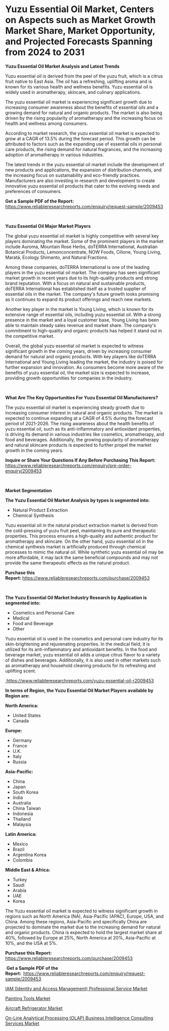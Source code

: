 <p><h1>Yuzu Essential Oil Market, Centers on Aspects such as Market Growth Market Share, Market Opportunity, and Projected Forecasts Spanning from 2024 to 2031</h1></p><p><strong>Yuzu Essential Oil Market Analysis and Latest Trends</strong></p>
<p><p>Yuzu essential oil is derived from the peel of the yuzu fruit, which is a citrus fruit native to East Asia. The oil has a refreshing, uplifting aroma and is known for its various health and wellness benefits. Yuzu essential oil is widely used in aromatherapy, skincare, and culinary applications.</p><p>The yuzu essential oil market is experiencing significant growth due to increasing consumer awareness about the benefits of essential oils and a growing demand for natural and organic products. The market is also being driven by the rising popularity of aromatherapy and the increasing focus on health and wellness among consumers.</p><p>According to market research, the yuzu essential oil market is expected to grow at a CAGR of 13.5% during the forecast period. This growth can be attributed to factors such as the expanding use of essential oils in personal care products, the rising demand for natural fragrances, and the increasing adoption of aromatherapy in various industries.</p><p>The latest trends in the yuzu essential oil market include the development of new products and applications, the expansion of distribution channels, and the increasing focus on sustainability and eco-friendly practices. Manufacturers are also investing in research and development to create innovative yuzu essential oil products that cater to the evolving needs and preferences of consumers.</p></p>
<p><strong>Get a Sample PDF of the Report:&nbsp;</strong> <a href="https://www.reliableresearchreports.com/enquiry/request-sample/2009453">https://www.reliableresearchreports.com/enquiry/request-sample/2009453</a></p>
<p>&nbsp;</p>
<p><strong>Yuzu Essential Oil Major Market Players</strong></p>
<p><p>The global yuzu essential oil market is highly competitive with several key players dominating the market. Some of the prominent players in the market include Auroma, Mountain Rose Herbs, doTERRA International, Australian Botanical Products, Lemonconcentrate, NOW Foods, Cilione, Young Living, Maratá, Ecology Shimanto, and Natural Fractions.</p><p>Among these companies, doTERRA International is one of the leading players in the yuzu essential oil market. The company has seen significant market growth in recent years due to its high-quality products and strong brand reputation. With a focus on natural and sustainable products, doTERRA International has established itself as a trusted supplier of essential oils in the market. The company's future growth looks promising as it continues to expand its product offerings and reach new markets.</p><p>Another key player in the market is Young Living, which is known for its extensive range of essential oils, including yuzu essential oil. With a strong presence in the market and a loyal customer base, Young Living has been able to maintain steady sales revenue and market share. The company's commitment to high-quality and organic products has helped it stand out in the competitive market.</p><p>Overall, the global yuzu essential oil market is expected to witness significant growth in the coming years, driven by increasing consumer demand for natural and organic products. With key players like doTERRA International and Young Living leading the market, the industry is poised for further expansion and innovation. As consumers become more aware of the benefits of yuzu essential oil, the market size is expected to increase, providing growth opportunities for companies in the industry.</p></p>
<p>&nbsp;</p>
<p><strong>What Are The Key Opportunities For Yuzu Essential Oil Manufacturers?</strong></p>
<p><p>The yuzu essential oil market is experiencing steady growth due to increasing consumer interest in natural and organic products. The market is expected to continue expanding at a CAGR of 4.5% during the forecast period of 2021-2026. The rising awareness about the health benefits of yuzu essential oil, such as its anti-inflammatory and antioxidant properties, is driving its demand in various industries like cosmetics, aromatherapy, and food and beverages. Additionally, the growing popularity of aromatherapy and natural skincare products is expected to further propel the market growth in the coming years.</p></p>
<p><strong>Inquire or Share Your Questions If Any Before Purchasing This Report:</strong> <a href="https://www.reliableresearchreports.com/enquiry/pre-order-enquiry/2009453">https://www.reliableresearchreports.com/enquiry/pre-order-enquiry/2009453</a></p>
<p>&nbsp;</p>
<p><strong>Market Segmentation</strong></p>
<p><strong>The Yuzu Essential Oil Market Analysis by types is segmented into:</strong></p>
<p><ul><li>Natural Product Extraction</li><li>Chemical Synthesis</li></ul></p>
<p><p>Yuzu essential oil in the natural product extraction market is derived from the cold-pressing of yuzu fruit peel, maintaining its pure and therapeutic properties. This process ensures a high-quality and authentic product for aromatherapy and skincare. On the other hand, yuzu essential oil in the chemical synthesis market is artificially produced through chemical processes to mimic the natural oil. While synthetic yuzu essential oil may be more affordable, it may lack the same beneficial compounds and may not provide the same therapeutic effects as the natural product.</p></p>
<p><strong>Purchase this Report:&nbsp;</strong><a href="https://www.reliableresearchreports.com/purchase/2009453">https://www.reliableresearchreports.com/purchase/2009453</a></p>
<p>&nbsp;</p>
<p><strong>The Yuzu Essential Oil Market Industry Research by Application is segmented into:</strong></p>
<p><ul><li>Cosmetics and Personal Care</li><li>Medical</li><li>Food and Beverage</li><li>Other</li></ul></p>
<p><p>Yuzu essential oil is used in the cosmetics and personal care industry for its skin-brightening and rejuvenating properties. In the medical field, it is utilized for its anti-inflammatory and antioxidant benefits. In the food and beverage market, yuzu essential oil adds a unique citrus flavor to a variety of dishes and beverages. Additionally, it is also used in other markets such as aromatherapy and household cleaning products for its refreshing and uplifting scent.</p></p>
<p><a href="https://www.reliableresearchreports.com/yuzu-essential-oil-r2009453">&nbsp;https://www.reliableresearchreports.com/yuzu-essential-oil-r2009453</a></p>
<p><strong>In terms of Region, the Yuzu Essential Oil Market Players available by Region are:</strong></p>
<p>
    <p> <strong> North America: </strong>
        <ul>
            <li>United States</li>
            <li>Canada</li>
        </ul>
        </p> 
    <p> <strong> Europe: </strong>
        <ul>
            <li>Germany</li>
            <li>France</li>
            <li>U.K.</li>
            <li>Italy</li>
            <li>Russia</li>
        </ul>
        </p> 
    <p> <strong> Asia-Pacific: </strong>
        <ul>
            <li>China</li>
            <li>Japan</li>
            <li>South Korea</li>
            <li>India</li>
            <li>Australia</li>
            <li>China Taiwan</li>
            <li>Indonesia</li>
            <li>Thailand</li>
            <li>Malaysia</li>
        </ul>
        </p> 
    <p> <strong> Latin America: </strong>
        <ul>
            <li>Mexico</li>
            <li>Brazil</li>
            <li>Argentina Korea</li>
            <li>Colombia</li>
        </ul>
        </p> 
    <p> <strong> Middle East & Africa: </strong>
        <ul>
            <li>Turkey</li>
            <li>Saudi</li>
            <li>Arabia</li>
            <li>UAE</li>
            <li>Korea</li>
        </ul>
    </p>
    </p>
<p><p>The Yuzu essential oil market is expected to witness significant growth in regions such as North America (NA), Asia-Pacific (APAC), Europe, USA, and China. Among these regions, Asia-Pacific and specifically China are projected to dominate the market due to the increasing demand for natural and organic products. China is expected to hold the largest market share at 40%, followed by Europe at 25%, North America at 20%, Asia-Pacific at 10%, and the USA at 5%.</p></p>
<p><strong>Purchase this Report: </strong><a href="https://www.reliableresearchreports.com/purchase/2009453">https://www.reliableresearchreports.com/purchase/2009453</a></p>
<p>&nbsp;<strong>Get a Sample PDF of the Report:&nbsp;&nbsp;</strong><a href="https://www.reliableresearchreports.com/enquiry/request-sample/2009453">https://www.reliableresearchreports.com/enquiry/request-sample/2009453</a></p>
<p><strong></strong></p>
<p><p><a href="https://github.com/susanjprice2023/Market-Research-Report-List-2/blob/main/iam-identity-and-access-management-professional-service-market.md">IAM (Identity and Access Management) Professional Service Market</a></p><p><a href="https://www.linkedin.com/pulse/painting-tools-market-emerging-trends-future-prospects-period-j3hfc">Painting Tools Market</a></p><p><a href="https://www.linkedin.com/pulse/in-depth-analysis-global-aircraft-refrigerator-market-nlhfc">Aircraft Refrigerator Market</a></p><p><a href="https://github.com/globismark/Market-Research-Report-List-4/blob/main/on-line-analytical-processing-olap-business-intelligence-consulting-services-market.md">On-Line Analytical Processing (OLAP) Business Intelligence Consulting Services Market</a></p></p>